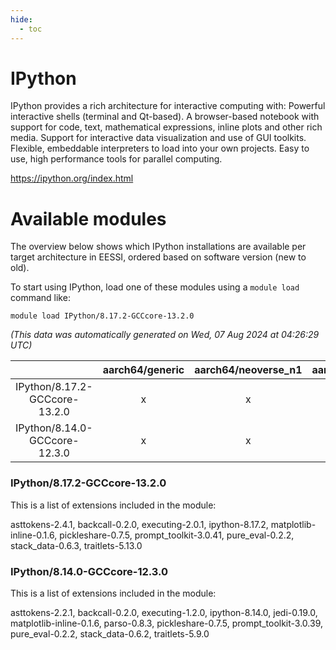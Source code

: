 ```yaml
---
hide:
  - toc
---
```


IPython
=======


IPython provides a rich architecture for interactive computing with: Powerful interactive shells (terminal and Qt-based). A browser-based notebook with support for code, text, mathematical expressions, inline plots and other rich media. Support for interactive data visualization and use of GUI toolkits. Flexible, embeddable interpreters to load into your own projects. Easy to use, high performance tools for parallel computing.

https://ipython.org/index.html
# Available modules


The overview below shows which IPython installations are available per target architecture in EESSI, ordered based on software version (new to old).

To start using IPython, load one of these modules using a `module load` command like:

```shell
module load IPython/8.17.2-GCCcore-13.2.0
```

*(This data was automatically generated on Wed, 07 Aug 2024 at 04:26:29 UTC)*  

| |aarch64/generic|aarch64/neoverse_n1|aarch64/neoverse_v1|x86_64/generic|x86_64/amd/zen2|x86_64/amd/zen3|x86_64/amd/zen4|x86_64/intel/haswell|x86_64/intel/skylake_avx512|
| :---: | :---: | :---: | :---: | :---: | :---: | :---: | :---: | :---: | :---: |
|IPython/8.17.2-GCCcore-13.2.0|x|x|x|x|x|x|x|x|x|
|IPython/8.14.0-GCCcore-12.3.0|x|x|x|x|x|x|x|x|x|


### IPython/8.17.2-GCCcore-13.2.0

This is a list of extensions included in the module:

asttokens-2.4.1, backcall-0.2.0, executing-2.0.1, ipython-8.17.2, matplotlib-inline-0.1.6, pickleshare-0.7.5, prompt_toolkit-3.0.41, pure_eval-0.2.2, stack_data-0.6.3, traitlets-5.13.0

### IPython/8.14.0-GCCcore-12.3.0

This is a list of extensions included in the module:

asttokens-2.2.1, backcall-0.2.0, executing-1.2.0, ipython-8.14.0, jedi-0.19.0, matplotlib-inline-0.1.6, parso-0.8.3, pickleshare-0.7.5, prompt_toolkit-3.0.39, pure_eval-0.2.2, stack_data-0.6.2, traitlets-5.9.0